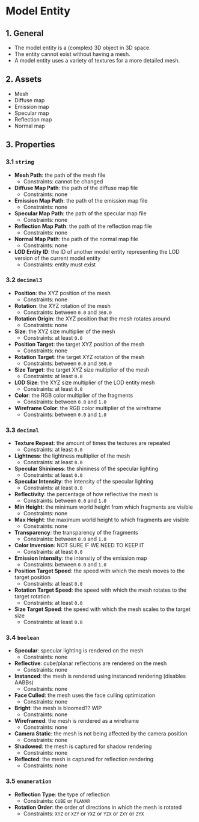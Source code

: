 # Model Entity

## 1. General

- The model entity is a (complex) 3D object in 3D space.
- The entity cannot exist without having a mesh.
- A model entity uses a variety of textures for a more detailed mesh.

## 2. Assets

- Mesh
- Diffuse map
- Emission map
- Specular map
- Reflection map
- Normal map

## 3. Properties

### 3.1 `string`

- **Mesh Path**: the path of the mesh file
  - Constraints: cannot be changed
- **Diffuse Map Path**: the path of the diffuse map file
  - Constraints: none
- **Emission Map Path**: the path of the emission map file
  - Constraints: none
- **Specular Map Path**: the path of the specular map file
  - Constraints: none
- **Reflection Map Path**: the path of the reflection map file
  - Constraints: none
- **Normal Map Path**: the path of the normal map file
  - Constraints: none
- **LOD Entity ID**: the ID of another model entity representing the LOD version of the current model entity
  - Constraints: entity must exist

### 3.2 `decimal3`

- **Position**: the XYZ position of the mesh
  - Constraints: none
- **Rotation**: the XYZ rotation of the mesh
  - Constraints: between `0.0` and `360.0`
- **Rotation Origin**: the XYZ position that the mesh rotates around
  - Constraints: none
- **Size**: the XYZ size multiplier of the mesh
  - Constraints: at least `0.0`
- **Position Target**: the target XYZ position of the mesh
  - Constraints: none
- **Rotation Target**: the target XYZ rotation of the mesh
  - Constraints: between `0.0` and `360.0`
- **Size Target**: the target XYZ size multiplier of the mesh
  - Constraints: at least `0.0`
- **LOD Size**: the XYZ size multiplier of the LOD entity mesh
  - Constraints: at least `0.0`
- **Color**: the RGB color multiplier of the fragments
  - Constraints: between `0.0` and `1.0`
- **Wireframe Color**: the RGB color multiplier of the wireframe
  - Constraints: between `0.0` and `1.0`

### 3.3 `decimal`

- **Texture Repeat**: the amount of times the textures are repeated
  - Constraints: at least `0.0`
- **Lightness**: the lightness multiplier of the mesh
  - Constraints: at least `0.0`
- **Specular Shininess**: the shininess of the specular lighting
  - Constraints: at least `0.0`
- **Specular Intensity**: the intensity of the specular lighting
  - Constraints: at least `0.0`
- **Reflectivity**: the percentage of how reflective the mesh is
  - Constraints: between `0.0` and `1.0`
- **Min Height**: the minimum world height from which fragments are visible
  - Constraints: none
- **Max Height**: the maximum world height to which fragments are visible
  - Constraints: none
- **Transparency**: the transparency of the fragments
  - Constraints: between `0.0` and `1.0`
- **Color Inversion**: NOT SURE IF WE NEED TO KEEP IT
  - Constraints: at least `0.0`
- **Emission Intensity**: the intensity of the emission map
  - Constraints: between `0.0` and `1.0`
- **Position Target Speed**: the speed with which the mesh moves to the target position
  - Constraints: at least `0.0`
- **Rotation Target Speed**: the speed with which the mesh rotates to the target rotation
  - Constraints: at least `0.0`
- **Size Target Speed**: the speed with which the mesh scales to the target size
  - Constraints: at least `0.0`

### 3.4 `boolean`

- **Specular**: specular lighting is rendered on the mesh
  - Constraints: none
- **Reflective**: cube/planar reflections are rendered on the mesh
  - Constraints: none
- **Instanced**: the mesh is rendered using instanced rendering (disables AABBs)
  - Constraints: none
- **Face Culled**: the mesh uses the face culling optimization
  - Constraints: none
- **Bright**: the mesh is bloomed?? WIP
  - Constraints: none
- **Wireframed**: the mesh is rendered as a wireframe
  - Constraints: none
- **Camera Static**: the mesh is not being affected by the camera position
  - Constraints: none
- **Shadowed**: the mesh is captured for shadow rendering
  - Constraints: none
- **Reflected**: the mesh is captured for reflection rendering
  - Constraints: none

### 3.5 `enumeration`

- **Reflection Type**: the type of reflection
  - Constraints: `CUBE` or `PLANAR`
- **Rotation Order**: the order of directions in which the mesh is rotated
  - Constraints: `XYZ` or `XZY` or `YXZ` or `YZX` or `ZXY` or `ZYX`
